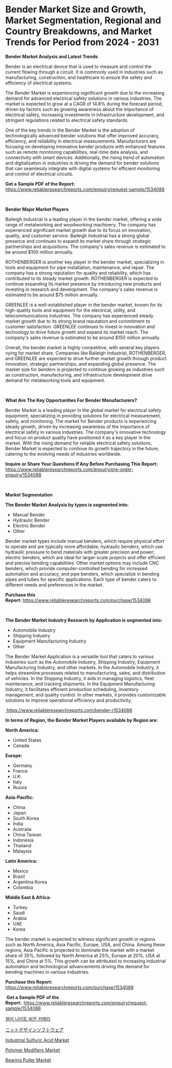 <p><h1>Bender Market Size and Growth, Market Segmentation, Regional and Country Breakdowns, and Market Trends for Period from 2024 -  2031</h1></p><p><strong>Bender Market Analysis and Latest Trends</strong></p>
<p><p>Bender is an electrical device that is used to measure and control the current flowing through a circuit. It is commonly used in industries such as manufacturing, construction, and healthcare to ensure the safety and efficiency of electrical systems. </p><p>The Bender Market is experiencing significant growth due to the increasing demand for advanced electrical safety solutions in various industries. The market is expected to grow at a CAGR of 14.8% during the forecast period, driven by factors such as growing awareness about the importance of electrical safety, increasing investments in infrastructure development, and stringent regulations related to electrical safety standards.</p><p>One of the key trends in the Bender Market is the adoption of technologically advanced bender solutions that offer improved accuracy, efficiency, and reliability in electrical measurements. Manufacturers are focusing on developing innovative bender products with enhanced features such as remote monitoring capabilities, real-time data analysis, and connectivity with smart devices. Additionally, the rising trend of automation and digitalization in industries is driving the demand for bender solutions that can seamlessly integrate with digital systems for efficient monitoring and control of electrical circuits.</p></p>
<p><strong>Get a Sample PDF of the Report:&nbsp;</strong> <a href="https://www.reliableresearchreports.com/enquiry/request-sample/1534088">https://www.reliableresearchreports.com/enquiry/request-sample/1534088</a></p>
<p>&nbsp;</p>
<p><strong>Bender Major Market Players</strong></p>
<p><p>Baileigh Industrial is a leading player in the bender market, offering a wide range of metalworking and woodworking machinery. The company has experienced significant market growth due to its focus on innovation, quality, and customer service. Baileigh Industrial has a strong global presence and continues to expand its market share through strategic partnerships and acquisitions. The company's sales revenue is estimated to be around $100 million annually.</p><p>ROTHENBERGER is another key player in the bender market, specializing in tools and equipment for pipe installation, maintenance, and repair. The company has a strong reputation for quality and reliability, which has contributed to its steady market growth. ROTHENBERGER is expected to continue expanding its market presence by introducing new products and investing in research and development. The company's sales revenue is estimated to be around $75 million annually.</p><p>GREENLEE is a well-established player in the bender market, known for its high-quality tools and equipment for the electrical, utility, and telecommunications industries. The company has experienced steady market growth due to its strong brand reputation and commitment to customer satisfaction. GREENLEE continues to invest in innovation and technology to drive future growth and expand its market reach. The company's sales revenue is estimated to be around $150 million annually.</p><p>Overall, the bender market is highly competitive, with several key players vying for market share. Companies like Baileigh Industrial, ROTHENBERGER, and GREENLEE are expected to drive further market growth through product innovation, strategic partnerships, and expanding global presence. The market size for benders is projected to continue growing as industries such as construction, manufacturing, and infrastructure development drive demand for metalworking tools and equipment.</p></p>
<p>&nbsp;</p>
<p><strong>What Are The Key Opportunities For Bender Manufacturers?</strong></p>
<p><p>Bender Market is a leading player in the global market for electrical safety equipment, specializing in providing solutions for electrical measurement, safety, and monitoring. The market for Bender products is experiencing steady growth, driven by increasing awareness of the importance of electrical safety in various industries. The company's innovative technology and focus on product quality have positioned it as a key player in the market. With the rising demand for reliable electrical safety solutions, Bender Market is expected to continue its growth trajectory in the future, catering to the evolving needs of industries worldwide.</p></p>
<p><strong>Inquire or Share Your Questions If Any Before Purchasing This Report:</strong> <a href="https://www.reliableresearchreports.com/enquiry/pre-order-enquiry/1534088">https://www.reliableresearchreports.com/enquiry/pre-order-enquiry/1534088</a></p>
<p>&nbsp;</p>
<p><strong>Market Segmentation</strong></p>
<p><strong>The Bender Market Analysis by types is segmented into:</strong></p>
<p><ul><li>Manual Bender</li><li>Hydraulic Bender</li><li>Electric Bender</li><li>Other</li></ul></p>
<p><p>Bender market types include manual benders, which require physical effort to operate and are typically more affordable; hydraulic benders, which use hydraulic pressure to bend materials with greater precision and power; electric benders, which are ideal for larger-scale projects and offer efficient and precise bending capabilities. Other market options may include CNC benders, which provide computer-controlled bending for increased automation and accuracy, and pipe benders, which specialize in bending pipes and tubes for specific applications. Each type of bender caters to different needs and preferences in the market.</p></p>
<p><strong>Purchase this Report:&nbsp;</strong><a href="https://www.reliableresearchreports.com/purchase/1534088">https://www.reliableresearchreports.com/purchase/1534088</a></p>
<p>&nbsp;</p>
<p><strong>The Bender Market Industry Research by Application is segmented into:</strong></p>
<p><ul><li>Automobile Industry</li><li>Shipping Industry</li><li>Equipment Manufacturing Industry</li><li>Other</li></ul></p>
<p><p>The Bender Market Application is a versatile tool that caters to various industries such as the Automobile Industry, Shipping Industry, Equipment Manufacturing Industry, and other markets. In the Automobile Industry, it helps streamline processes related to manufacturing, sales, and distribution of vehicles. In the Shipping Industry, it aids in managing logistics, fleet maintenance, and tracking shipments. In the Equipment Manufacturing Industry, it facilitates efficient production scheduling, inventory management, and quality control. In other markets, it provides customizable solutions to improve operational efficiency and productivity.</p></p>
<p><a href="https://www.reliableresearchreports.com/bender-r1534088">&nbsp;https://www.reliableresearchreports.com/bender-r1534088</a></p>
<p><strong>In terms of Region, the Bender Market Players available by Region are:</strong></p>
<p>
    <p> <strong> North America: </strong>
        <ul>
            <li>United States</li>
            <li>Canada</li>
        </ul>
        </p> 
    <p> <strong> Europe: </strong>
        <ul>
            <li>Germany</li>
            <li>France</li>
            <li>U.K.</li>
            <li>Italy</li>
            <li>Russia</li>
        </ul>
        </p> 
    <p> <strong> Asia-Pacific: </strong>
        <ul>
            <li>China</li>
            <li>Japan</li>
            <li>South Korea</li>
            <li>India</li>
            <li>Australia</li>
            <li>China Taiwan</li>
            <li>Indonesia</li>
            <li>Thailand</li>
            <li>Malaysia</li>
        </ul>
        </p> 
    <p> <strong> Latin America: </strong>
        <ul>
            <li>Mexico</li>
            <li>Brazil</li>
            <li>Argentina Korea</li>
            <li>Colombia</li>
        </ul>
        </p> 
    <p> <strong> Middle East & Africa: </strong>
        <ul>
            <li>Turkey</li>
            <li>Saudi</li>
            <li>Arabia</li>
            <li>UAE</li>
            <li>Korea</li>
        </ul>
    </p>
    </p>
<p><p>The bender market is expected to witness significant growth in regions such as North America, Asia Pacific, Europe, USA, and China. Among these regions, Asia Pacific is projected to dominate the market with a market share of 35%, followed by North America at 25%, Europe at 20%, USA at 15%, and China at 5%. This growth can be attributed to increasing industrial automation and technological advancements driving the demand for bending machines in various industries.</p></p>
<p><strong>Purchase this Report: </strong><a href="https://www.reliableresearchreports.com/purchase/1534088">https://www.reliableresearchreports.com/purchase/1534088</a></p>
<p>&nbsp;<strong>Get a Sample PDF of the Report:&nbsp;&nbsp;</strong><a href="https://www.reliableresearchreports.com/enquiry/request-sample/1534088">https://www.reliableresearchreports.com/enquiry/request-sample/1534088</a></p>
<p><strong></strong></p>
<p><p><a href="https://github.com/vsr06p4p49/Market-Research-Report-List-1/blob/main/627082026273.md">컬러 나이트 비전 카메라</a></p><p><a href="https://github.com/cbigkbh02719/Market-Research-Report-List-1/blob/main/222525828696.md">ニットデザインソフトウェア</a></p><p><a href="https://issuu.com/reportprime-2/docs/industrial-sulfuric-acid-market-size-2030.pptx">Industrial Sulfuric Acid Market</a></p><p><a href="https://issuu.com/reportprime-2/docs/polymer-modifiers-market-size-2030.pptx">Polymer Modifiers Market</a></p><p><a href="https://github.com/shotows/Market-Research-Report-List-2/blob/main/bearing-puller-market.md">Bearing Puller Market</a></p></p>